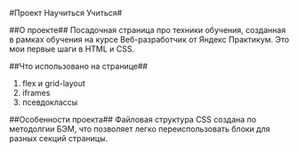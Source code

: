 #Проект Научиться Учиться#


##О проекте##
Посадочная страница про техники обучения, созданная в рамках обучения на курсе Веб-разработчик от Яндекс Практикум. Это мои первые шаги в HTML и CSS.

##Что использовано на странице##
1. flex и grid-layout
2. iframes
3. псевдоклассы
 

##Особенности проекта##
Файловая структура CSS создана по методолгии БЭМ, что позволяет легко переиспользовать блоки для разных секций страницы.
